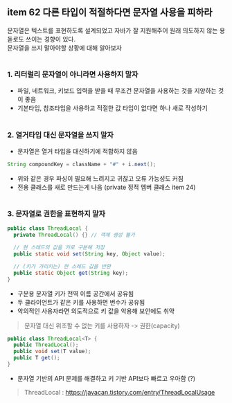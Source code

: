 ## item 62 다른 타입이 적절하다면 문자열 사용을 피하라

문자열은 텍스트를 표현하도록 설계되었고 자바가 잘 지원해주어 원래 의도하지 않는 용돋로도 쓰이는 경향이 있다. <br>
문자열을 쓰지 말아야할 상황에 대해 알아보자


#
### 1. 리터럴리 문자열이 아니라면 사용하지 말자
- 파일, 네트워크, 키보드 입력을 받을 때 무조건 문자열을 사용하는 것을 지양하는 것이 좋음
- 기본타입, 참조타입을 사용하고 적절한 값 타입이 없다면 하나 새로 작성하기

#
### 2. 열거타입 대신 문자열을 쓰지 말자
- 문자열은 열거 타입을 대신하기에 적합하지 않음

```java
String compoundKey = className + "#" + i.next();
```

- 위와 같은 경우 파싱이 필요해 느려지고 귀찮고 오류 가능성도 커짐
- 전용 클래스를 새로 만드는게 나음 (private 정적 멤버 클래스 item 24)

#
### 3. 문자열로 권한을 표현하지 말자

```java
public class ThreadLocal {
  private ThreadLocal() {} // 객체 생성 불가

  // 현 스레드의 값을 키로 구분해 저장
  public static void set(String key, Object value);

  // (키가 가리키는) 현 스레드 값을 반환
  public static Object get(String key);
}
```

- 구분용 문자열 키가 전역 이름 공간에서 공유됨
- 두 클라이언트가 같은 키를 사용하면 변수가 공유됨
- 악의적인 사용자라면 의도적으로 키 값을 악용해 보안에도 취약

> 문자열 대신 위조할 수 없는 키를 사용하자 -> 권한(capacity)

```java
public class ThreadLocal<T> {
  public ThreadLocal(); 
  public void set(T value);
  public T get();
}
```
- 문자열 기반의 API 문제를 해결하고 키 기반 API보다 빠르고 우아함 (?)

> ThreadLocal : https://javacan.tistory.com/entry/ThreadLocalUsage
